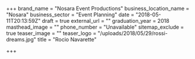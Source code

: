 +++
brand_name = "Nosara Event Productions"
business_location_name = "Nosara"
business_sector = "Event Planning"
date = "2018-05-11T20:13:59Z"
draft = true
external_url = ""
graduation_year = 2018
masthead_image = ""
phone_number = "Unavailable"
sitemap_exclude = true
teaser_image = ""
teaser_logo = "/uploads/2018/05/29/rossi-dreams.jpg"
title = "Rocio Navarette"

+++
